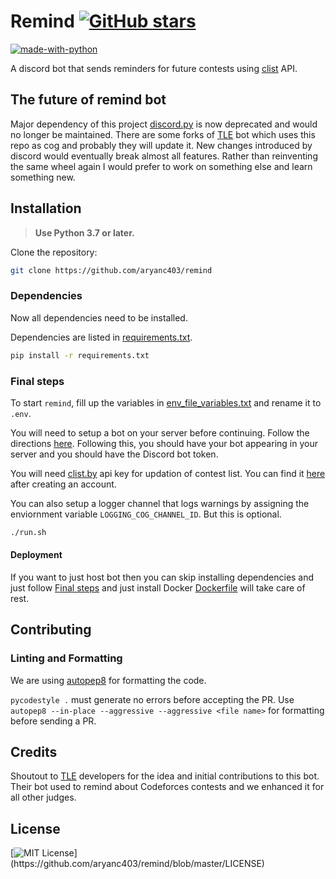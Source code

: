 # Remind [![GitHub stars](https://img.shields.io/github/stars/aryanc403/remind.svg?style=social&label=Star&maxAge=2592000)](https://github.com/aryanc403/remind/stargazers/)

[![made-with-python](https://img.shields.io/badge/Made%20with-Python-1f425f.svg)](https://www.python.org/)

A discord bot that sends reminders for future contests using [clist](https://clist.by/) API.

## The future of remind bot
Major dependency of this project [discord.py](https://github.com/Rapptz/discord.py) is now deprecated and would no longer be maintained. There are some forks of [TLE](https://github.com/cheran-senthil/TLE) bot which uses this repo as cog and probably they will update it. New changes introduced by discord would eventually break almost all features. 
Rather than reinventing the same wheel again I would prefer to work on something else and learn something new.

## Installation

> **Use Python 3.7 or later.**

Clone the repository:

```bash
git clone https://github.com/aryanc403/remind
```

### Dependencies

Now all dependencies need to be installed.

Dependencies are listed in [requirements.txt](requirements.txt).

```bash
pip install -r requirements.txt
```

### Final steps

To start `remind`, fill up the variables in [env_file_variables.txt](env_file_variables.txt) and rename it to `.env`.

You will need to setup a bot on your server before continuing. Follow the directions [here](https://github.com/reactiflux/discord-irc/wiki/Creating-a-discord-bot-&-getting-a-token). Following this, you should have your bot appearing in your server and you should have the Discord bot token.

You will need [clist.by](https://clist.by/) api key for updation of contest list. You can find it [here](https://clist.by/api/v1/doc/) after creating an account.

You can also setup a logger channel that logs warnings by assigning the enviornment variable `LOGGING_COG_CHANNEL_ID`. But this is optional.

```bash
./run.sh
```

#### Deployment

If you want to just host bot then you can skip installing dependencies and just follow [Final steps](#Final-steps) and just install Docker [Dockerfile](Dockerfile) will take care of rest.

## Contributing

### Linting and Formatting

We are using [autopep8](https://github.com/hhatto/autopep8) for formatting the code.

`pycodestyle .` must generate no errors before accepting the PR.
Use `autopep8 --in-place --aggressive --aggressive <file name>` for formatting before sending a PR.

## Credits

Shoutout to [TLE](https://github.com/cheran-senthil/TLE) developers for the idea and initial contributions to this bot.
Their bot used to remind about Codeforces contests and we enhanced it for all other judges.

## License
[![MIT License](https://img.shields.io/apm/l/atomic-design-ui.svg?)](https://github.com/aryanc403/remind/blob/master/LICENSE)

